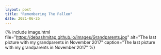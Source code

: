 ```yaml
---
layout: post
title: "Remembering The Fallen"
date: 2021-06-25
---
```




{% 
include 
image.html file="https://debashmitap.github.io/images/Grandparents.jpg" 
alt="The last picture with my grandparents in November 2017" 
caption="The last picture with my grandparents in November 2017"
%}
